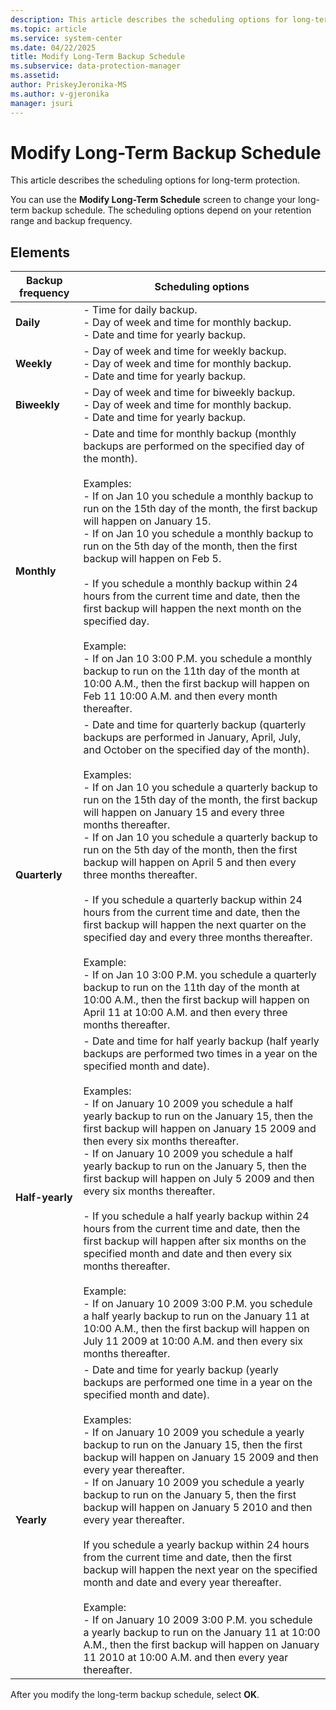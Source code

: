 ```yaml
---
description: This article describes the scheduling options for long-term protection.
ms.topic: article
ms.service: system-center
ms.date: 04/22/2025
title: Modify Long-Term Backup Schedule
ms.subservice: data-protection-manager
ms.assetid:
author: PriskeyJeronika-MS
ms.author: v-gjeronika
manager: jsuri
---
```


# Modify Long-Term Backup Schedule

This article describes the scheduling options for long-term protection.


You can use the **Modify Long-Term Schedule** screen to change your long-term backup schedule. The scheduling options depend on your retention range and backup frequency.

## Elements

|**Backup frequency**|**Scheduling options**|
|---|---|
|**Daily**|- Time for daily backup.<br>- Day of week and time for monthly backup.<br>- Date and time for yearly backup.|
|**Weekly**|- Day of week and time for weekly backup.<br>- Day of week and time for monthly backup.<br>- Date and time for yearly backup.|
|**Biweekly**|- Day of week and time for biweekly backup.<br>- Day of week and time for monthly backup.<br>- Date and time for yearly backup.|
|**Monthly**|- Date and time for monthly backup (monthly backups are performed on the specified day of the month).<br><br>Examples:<br>- If on Jan 10 you schedule a monthly backup to run on the 15th day of the month, the first backup will happen on January 15.<br>- If on Jan 10 you schedule a monthly backup to run on the 5th day of the month, then the first backup will happen on Feb 5.<br><br>- If you schedule a monthly backup within 24 hours from the current time and date, then the first backup will happen the next month on the specified day.<br><br>Example:<br>- If on Jan 10 3:00 P.M. you schedule a monthly backup to run on the 11th day of the month at 10:00 A.M., then the first backup will happen on Feb 11 10:00 A.M. and then every month thereafter.|
|**Quarterly**|- Date and time for quarterly backup (quarterly backups are performed in January, April, July, and October on the specified day of the month).<br><br>Examples:<br>- If on Jan 10 you schedule a quarterly backup to run on the 15th day of the month, the first backup will happen on January 15 and every three months thereafter.<br>- If on Jan 10 you schedule a quarterly backup to run on the 5th day of the month, then the first backup will happen on April 5 and then every three months thereafter.<br><br>- If you schedule a quarterly backup within 24 hours from the current time and date, then the first backup will happen the next quarter on the specified day and every three months thereafter.<br><br>Example:<br>- If on Jan 10 3:00 P.M. you schedule a quarterly backup to run on the 11th day of the month at 10:00 A.M., then the first backup will happen on April 11 at 10:00 A.M. and then every three months thereafter.|
|**Half-yearly**|- Date and time for half yearly backup (half yearly backups are performed two times in a year on the specified month and date).<br><br>Examples:<br>- If on January 10 2009 you schedule a half yearly backup to run on the January 15, then the first backup will happen on January 15 2009 and then every six months thereafter.<br>- If on January 10 2009 you schedule a half yearly backup to run on the January 5, then the first backup will happen on July 5 2009 and then every six months thereafter.<br><br>- If you schedule a half yearly backup within 24 hours from the current time and date, then the first backup will happen after six months on the specified month and date and then every six months thereafter.<br><br>Example:<br>- If on January 10 2009 3:00 P.M. you schedule a half yearly backup to run on the January 11 at 10:00 A.M., then the first backup will happen on July 11 2009 at 10:00 A.M. and then every six months thereafter.|
|**Yearly**|- Date and time for yearly backup (yearly backups are performed one time in a year on the specified month and date).<br><br>Examples:<br>- If on January 10 2009 you schedule a yearly backup to run on the January 15, then the first backup will happen on January 15 2009 and then every year thereafter.<br>- If on January 10 2009 you schedule a yearly backup to run on the January 5, then the first backup will happen on January 5 2010 and then every year thereafter.<br><br>If you schedule a yearly backup within 24 hours from the current time and date, then the first backup will happen the next year on the specified month and date and every year thereafter.<br><br>Example:<br>- If on January 10 2009 3:00 P.M. you schedule a yearly backup to run on the January 11 at 10:00 A.M., then the first backup will happen on January 11 2010 at 10:00 A.M. and then every year thereafter.|

After you modify the long-term backup schedule, select **OK**.
